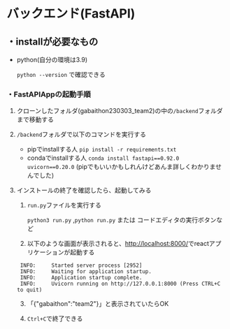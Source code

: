 # バックエンド(FastAPI)

## ・installが必要なもの

- python(自分の環境は3.9)

    ```python --version``` で確認できる

### ・FastAPIAppの起動手順

1. クローンしたフォルダ(gabaithon230303_team2)の中の```/backend```フォルダまで移動する
2. ```/backend```フォルダで以下のコマンドを実行する

    - pipでinstallする人 `pip install -r requirements.txt` 
    - condaでinstallする人 `conda install fastapi==0.92.0 uvicorn==0.20.0` (pipでもいいかもしれんけどあんま詳しくわかりませんでした)

3. インストールの終了を確認したら、起動してみる

   1. `run.py`ファイルを実行する

        `python3 run.py` ,`python run.py` または コードエディタの実行ボタンなど

   2. 以下のような画面が表示されると、[http://localhost:8000/](http://localhost:8000/)でreactアプリケーションが起動する

   ```
    INFO:     Started server process [2952]
    INFO:     Waiting for application startup.
    INFO:     Application startup complete.
    INFO:     Uvicorn running on http://127.0.0.1:8000 (Press CTRL+C to quit)
   ```

   3. 「{"gabaithon":"team2"}」と表示されていたらOK

   4. `Ctrl+C`で終了できる